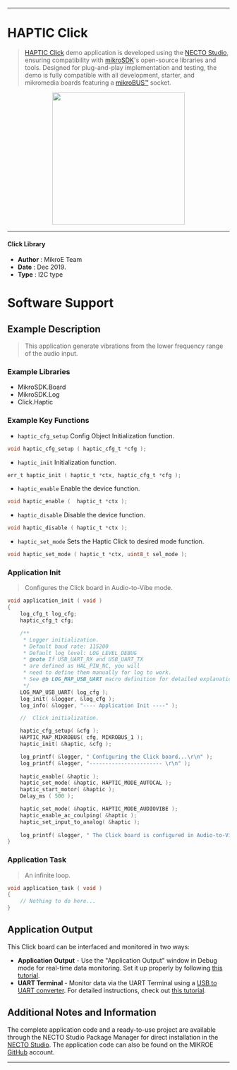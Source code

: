 
---
# HAPTIC Click

> [HAPTIC Click](https://www.mikroe.com/?pid_product=MIKROE-2025) demo application is developed using
the [NECTO Studio](https://www.mikroe.com/necto), ensuring compatibility with [mikroSDK](https://www.mikroe.com/mikrosdk)'s
open-source libraries and tools. Designed for plug-and-play implementation and testing, the demo is fully compatible with
all development, starter, and mikromedia boards featuring a [mikroBUS&trade;](https://www.mikroe.com/mikrobus) socket.

<p align="center">
  <img src="https://www.mikroe.com/?pid_product=MIKROE-2025&image=1" height=300px>
</p>

---

#### Click Library

- **Author**        : MikroE Team
- **Date**          : Dec 2019.
- **Type**          : I2C type

# Software Support

## Example Description

> This application generate vibrations from the lower frequency range of the audio input. 

### Example Libraries

- MikroSDK.Board
- MikroSDK.Log
- Click.Haptic

### Example Key Functions

- `haptic_cfg_setup` Config Object Initialization function. 
```c
void haptic_cfg_setup ( haptic_cfg_t *cfg );
``` 
 
- `haptic_init` Initialization function. 
```c
err_t haptic_init ( haptic_t *ctx, haptic_cfg_t *cfg );
```

- `haptic_enable` Enable the device function. 
```c
void haptic_enable (  haptic_t *ctx );
```
 
- `haptic_disable`  Disable the device function. 
```c
void haptic_disable ( haptic_t *ctx );
```

- `haptic_set_mode` Sets the Haptic Click to desired mode function. 
```c
void haptic_set_mode ( haptic_t *ctx, uint8_t sel_mode );
```

### Application Init

> Configures the Click board in Audio-to-Vibe mode.

```c
void application_init ( void )
{
    log_cfg_t log_cfg;
    haptic_cfg_t cfg;

    /** 
     * Logger initialization.
     * Default baud rate: 115200
     * Default log level: LOG_LEVEL_DEBUG
     * @note If USB_UART_RX and USB_UART_TX 
     * are defined as HAL_PIN_NC, you will 
     * need to define them manually for log to work. 
     * See @b LOG_MAP_USB_UART macro definition for detailed explanation.
     */
    LOG_MAP_USB_UART( log_cfg );
    log_init( &logger, &log_cfg );
    log_info( &logger, "---- Application Init ----" );

    //  Click initialization.

    haptic_cfg_setup( &cfg );
    HAPTIC_MAP_MIKROBUS( cfg, MIKROBUS_1 );
    haptic_init( &haptic, &cfg );

    log_printf( &logger, " Configuring the Click board...\r\n" );
    log_printf( &logger, "----------------------- \r\n" );
    
    haptic_enable( &haptic );
    haptic_set_mode( &haptic, HAPTIC_MODE_AUTOCAL );
    haptic_start_motor( &haptic );
    Delay_ms ( 500 );

    haptic_set_mode( &haptic, HAPTIC_MODE_AUDIOVIBE );
    haptic_enable_ac_coulping( &haptic );
    haptic_set_input_to_analog( &haptic );
    
    log_printf( &logger, " The Click board is configured in Audio-to-Vibe mode...\r\n" );
}
```

### Application Task

> An infinite loop.

```c
void application_task ( void )
{
    // Nothing to do here...
}
```

## Application Output

This Click board can be interfaced and monitored in two ways:
- **Application Output** - Use the "Application Output" window in Debug mode for real-time data monitoring.
Set it up properly by following [this tutorial](https://www.youtube.com/watch?v=ta5yyk1Woy4).
- **UART Terminal** - Monitor data via the UART Terminal using
a [USB to UART converter](https://www.mikroe.com/click/interface/usb?interface*=uart,uart). For detailed instructions,
check out [this tutorial](https://help.mikroe.com/necto/v2/Getting%20Started/Tools/UARTTerminalTool).

## Additional Notes and Information

The complete application code and a ready-to-use project are available through the NECTO Studio Package Manager for 
direct installation in the [NECTO Studio](https://www.mikroe.com/necto). The application code can also be found on
the MIKROE [GitHub](https://github.com/MikroElektronika/mikrosdk_click_v2) account.

---
